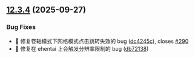 ## [12.3.4](https://github.com/hymbz/ComicReadScript/compare/v12.3.3...v12.3.4) (2025-09-27)

### Bug Fixes

* :bug: 修复卷轴模式下网格模式点击跳转失效的 bug ([dc4245c](https://github.com/hymbz/ComicReadScript/commit/dc4245cb398d94a733395d372e953ea4f9c0d3b1)), closes [#290](https://github.com/hymbz/ComicReadScript/issues/290)
* :bug: 修复在 ehentai 上会触发分辨率限制的 bug ([db72138](https://github.com/hymbz/ComicReadScript/commit/db7213881046681f104af2898e089dcaebdfbf57))
